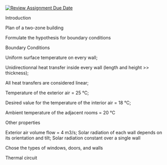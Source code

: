 [![Review Assignment Due Date](https://classroom.github.com/assets/deadline-readme-button-24ddc0f5d75046c5622901739e7c5dd533143b0c8e959d652212380cedb1ea36.svg)](https://classroom.github.com/a/Fh4jnCT2)


Introduction






Plan of a two-zone building






Formulate the hypothesis for boundary conditions


Boundary Conditions

  Uniform surface temperature on every wall;

  Unidirectionnal heat transfer inside every wall (length and height >> thickness);

  All heat transfers are considered linear;

  Temperature of the exterior air = 25 °C;

  Desired value for the temperature of the interior air = 18 °C;

  Ambient temperature of the adjacent rooms = 20 °C

Other properties

  Exterior air volume flow = 4 m3/s;
  Solar radiation of each wall depends on its orientation and tilt;
  Solar radiation constant over a single wall




Chose the types of windows, doors, and walls






Thermal circuit
